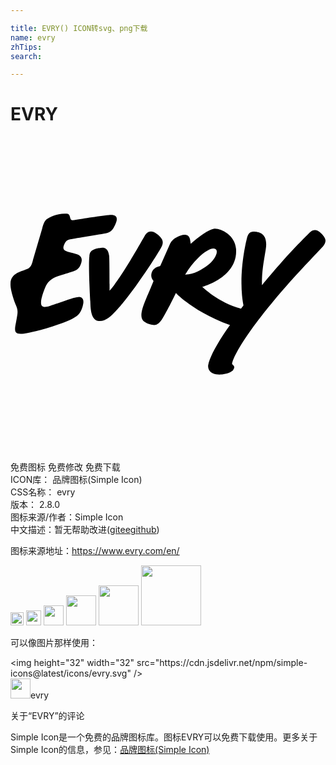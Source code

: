 ```yaml
---

title: EVRY() ICON转svg、png下载
name: evry
zhTips: 
search: 

---
```


# EVRY  <small style="font-size: 60%;font-weight: 100"></small>

<div id="svg" class="svg-wrap">
<svg role="img" viewBox="0 0 24 24" xmlns="http://www.w3.org/2000/svg"><title>EVRY icon</title><path d="M.443 12.919c.102.255.113.426.072.692-.031.202-.068.404-.108.605-.035.174-.117.55.003.694.117.139.35.131.622.098.302-.037 1.81-.342 3.397-.997.215-.093.435-.205.622-.345.431-.324.5-1.005.5-1.005.011-.13.009-.316-.164-.413-.126-.07-.301-.026-.562.043-.433.116-1.502.519-1.873.628-.15.044-.447.114-.561-.027-.19-.234.082-.969.245-1.378.163-.409.419-.738 1.205-.96.289-.082.762-.229.954-.293.211-.071.489-.207.607-.675.135-.534-.278-.616-.655-.718-.539-.147-.878-.165-.641-.679.097-.21.187-.303.397-.358.214-.056 2.029-.338 2.751-.467.405-.072.542-.286.711-.631.365-.746-.093-.794-.462-.761-.836.076-2.178.315-2.753.397-.306.044-.102-.47-.46-.494-.704-.049-1.302.243-1.541.425-.226.172-.334.703-.334.703l-.697 2.368c-.06.273-.146.543-.343.659-.479.283-1.457.302-1.37 1.34 0 0 .019.51.437 1.551zm6.318-4.424c.279-.047.654-.115.756.586.031.212.032 2.661.032 2.661s.269-.252 1.094-1.526c.626-.965 1.317-2.211 1.577-2.648.152-.256.433-.522.918-.165.541.398.553.685.315 1.093-.244.419-.9 1.486-1.827 2.772-.842 1.168-1.245 1.631-1.599 2.016-.354.385-.826.83-1.319.762-.654-.091-.604-1.198-.63-1.515-.026-.317-.154-2.832-.066-3.419.034-.228.025-.496.749-.618zm8.845.065c.302.161-.045.855-.626 1.277-.374.272-1.014.679-1.672.679a6.206 6.206 0 0 1 1.017-1.298c.47-.461 1.018-.799 1.281-.658zm8.17-.153c.291-.373.349-.596-.133-1.061-.433-.417-.723-.171-.934.045-.035.042-1.016 1.001-2.049 2.17-.804.91-1.499 1.756-1.499 1.756s-.025-.57.062-1.286c.049-.408.186-1.201.226-1.453.204-1.274-.593-1.325-.89-1.343-.312-.019-.461.145-.554.533-.085.356-.55 2.311-.365 4.325.033.363.105.737.112.761l-.188.257c-1.749-.485-2.946-1.664-2.946-1.664s.574-.165 1.204-.543c.501-.3 1.465-1.043 1.363-2.353-.087-1.112-1.271-1.62-1.707-1.529-.397.083-1.091.558-1.747 1.14-.044-.304-.052-.639-.368-.676-.232-.027-.501.082-.696.182a1.116 1.116 0 0 0-.501.473l-.736 1.665c-.024.059-.072.072-.11.08-.394.09-.521.371-.549.449 0 0-.165.347.126.661-.146.385-.533 1.282-.533 1.282-.48 1.101-.449 1.483-.277 1.717.087.119.393.291.762.351.278.046.491-.119.723-.482.343-.537 1.032-1.953 1.032-1.953s1.37 1.474 4.121 2.443c0 0-1.455 1.973-1.665 3.064 0 0-.108.715.872.713.246 0 .617-.058.886-.221a.475.475 0 0 0 .223-.281.216.216 0 0 0-.021-.153c-.027-.047-.069-.073-.101-.104-.05-.049-.043-.113-.016-.187.539-1.544 2.732-4.169 3.197-4.738 1.233-1.507 3.512-3.854 3.673-4.041z"/></svg>
</div>
<detail full-name='evry'></detail>

<div class="detail-page">
<p>
<span><span class="badge-success badge">免费图标</span> <span class="badge-success badge">免费修改</span>  <span class="badge-success badge">免费下载</span> </span>
<br/>
<span>
ICON库：
<span class="badge-secondary badge">品牌图标(Simple Icon)</span> 
</span>
<br/>
<span>
CSS名称：
<span class="badge-secondary badge">evry</span> 
</span>

<br/>
<span>
版本：
<span class="badge-secondary badge">2.8.0</span> 
</span>
<br/>
<span>图标来源/作者：<span class="badge-light badge">Simple Icon</span></span> 
<br/>
<span class="zh-detail">中文描述：暂无<span class="help-link"><span>帮助改进</span>(<a href="https://gitee.com/liuwave/icon-helper/edit/master/json/brands/evry.json" target="_blank" rel="noopener noreferrer">gitee</a><a href="https://github.com/liuwave/icon-helper/edit/master/json/brands/evry.json" target="_blank" rel="noopener noreferrer">github</a></span>)</span><br/>
</p>
</div><div class="description description alert alert-light"><p>图标来源地址：<a href="https://www.evry.com/en/" target="_blank" rel="noopener noreferrer">https://www.evry.com/en/</a></p></div>
<div class="alert alert-dark">
<img height="21" width="21" src="https://cdn.jsdelivr.net/npm/simple-icons@latest/icons/evry.svg" />
<img height="24" width="24" src="https://cdn.jsdelivr.net/npm/simple-icons@latest/icons/evry.svg" />
<img height="32" width="32" src="https://cdn.jsdelivr.net/npm/simple-icons@latest/icons/evry.svg" />
<img height="48" width="48" src="https://cdn.jsdelivr.net/npm/simple-icons@latest/icons/evry.svg" />
<img height="64" width="64" src="https://cdn.jsdelivr.net/npm/simple-icons@latest/icons/evry.svg" />
<img height="96" width="96" src="https://cdn.jsdelivr.net/npm/simple-icons@latest/icons/evry.svg" />

</div>
<div>
  <p>可以像图片那样使用：    
  </p>
  <div class="alert alert-primary" style="font-size: 14px">
    &lt;img height="32" width="32" src="https://cdn.jsdelivr.net/npm/simple-icons@latest/icons/evry.svg" /&gt;
    <copy-btn content='<img height="32" width="32" src="https://cdn.jsdelivr.net/npm/simple-icons@latest/icons/evry.svg" />'></copy-btn>
  </div>
  <div class="alert alert-secondary">
    <img height="32" width="32" src="https://cdn.jsdelivr.net/npm/simple-icons@latest/icons/evry.svg" />evry
    <copy-btn content="evry" btn-title="复制图标名称"></copy-btn>
  </div>
</div>

<Vssue title="关于“EVRY”的评论" >关于“EVRY”的评论</Vssue>


<div><p>Simple Icon是一个免费的品牌图标库。图标EVRY可以免费下载使用。更多关于  Simple Icon的信息，参见：<a target="_blank" href="https://iconhelper.cn/brands.html">品牌图标(Simple Icon)</a>
</p></div>
